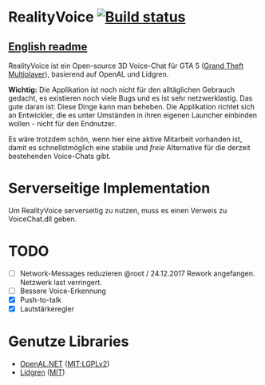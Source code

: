 # RealityVoice [![Build status](https://ci.appveyor.com/api/projects/status/j13w2gt9rwfcfqxs/branch/master?svg=true)](https://ci.appveyor.com/project/Cryma/realityvoice/branch/master)

## [English readme](https://github.com/Cryma/RealityVoice/blob/master/README_EN.md)

RealityVoice ist ein Open-source 3D Voice-Chat für GTA 5 ([Grand Theft Multiplayer](https://gt-mp.net/)), basierend auf OpenAL und Lidgren.

**Wichtig:** Die Applikation ist noch nicht für den alltäglichen Gebrauch gedacht, es existieren noch viele Bugs und es ist sehr netzwerklastig. Das gute daran ist: Diese Dinge kann man beheben. Die Applikation richtet sich an Entwickler, die es unter Umständen in ihren eigenen Launcher einbinden wollen - nicht für den Endnutzer.

Es wäre trotzdem schön, wenn hier eine aktive Mitarbeit vorhanden ist, damit es schnellstmöglich eine stabile und *freie* Alternative für die derzeit bestehenden Voice-Chats gibt.

# Serverseitige Implementation
Um RealityVoice serverseitig zu nutzen, muss es einen Verweis zu VoiceChat.dll geben.

# TODO
  - [ ] Network-Messages reduzieren
		@root / 24.12.2017
		Rework angefangen. Netzwerk last verringert. 
  - [ ] Bessere Voice-Erkennung
  - [X] Push-to-talk
  - [X] Lautstärkeregler

# Genutze Libraries
  * [OpenAL.NET](https://github.com/DevJohnC/OpenAL.NET/) ([MIT](https://github.com/DevJohnC/OpenAL.NET/blob/master/mit);[LGPLv2](https://github.com/DevJohnC/OpenAL.NET/blob/master/lgpl))
  * [Lidgren](https://github.com/lidgren/lidgren-network-gen3/) ([MIT](https://github.com/lidgren/lidgren-network-gen3/blob/master/LICENSE))
